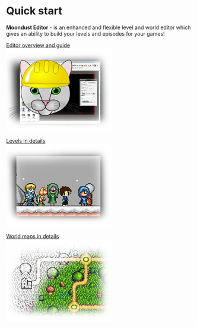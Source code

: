 # Quick start
**Moondust Editor** - is an enhanced and flexible level and world editor which gives an ability
to build your levels and episodes for your games!

[Editor overview and guide](QuickStart/WhatsAnEditor.md)<br/>
[![PgeEditor](Intro/QuickStart/WhatIsPGEEditor.png)](QuickStart/WhatIsEditor.md)


[Levels in details](QuickStart/HowToMakeLevels.md)<br/>
[![HowToLevels](Intro/QuickStart/HowToMakeLevels.png)](QuickStart/HowToMakeLevels.md)


[World maps in details](QuickStart/HowToMakeWorlds.md)<br/>
[![HowToWorlds](Intro/QuickStart/HowToMakeWorlds.png)](QuickStart/HowToMakeWorlds.md)

